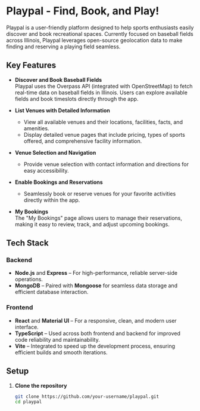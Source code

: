 # Playpal - Find, Book, and Play!

Playpal is a user-friendly platform designed to help sports enthusiasts easily discover and book recreational spaces. Currently focused on baseball fields across Illinois, Playpal leverages open-source geolocation data to make finding and reserving a playing field seamless.

## Key Features

- **Discover and Book Baseball Fields**  
  Playpal uses the Overpass API (integrated with OpenStreetMap) to fetch real-time data on baseball fields in Illinois. Users can explore available fields and book timeslots directly through the app.

- **List Venues with Detailed Information**

  - View all available venues and their locations, facilities, facts, and amenities.
  - Display detailed venue pages that include pricing, types of sports offered, and comprehensive facility information.

- **Venue Selection and Navigation**

  - Provide venue selection with contact information and directions for easy accessibility.

- **Enable Bookings and Reservations**

  - Seamlessly book or reserve venues for your favorite activities directly within the app.

- **My Bookings**  
  The "My Bookings" page allows users to manage their reservations, making it easy to review, track, and adjust upcoming bookings.

## Tech Stack

### Backend

- **Node.js** and **Express** – For high-performance, reliable server-side operations.
- **MongoDB** – Paired with **Mongoose** for seamless data storage and efficient database interaction.

### Frontend

- **React** and **Material UI** – For a responsive, clean, and modern user interface.
- **TypeScript** – Used across both frontend and backend for improved code reliability and maintainability.
- **Vite** – Integrated to speed up the development process, ensuring efficient builds and smooth iterations.

## Setup

1. **Clone the repository**
   ```bash
   git clone https://github.com/your-username/playpal.git
   cd playpal
   ```
